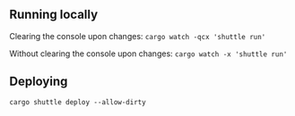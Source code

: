 ## Running locally

Clearing the console upon changes: `cargo watch -qcx 'shuttle run'`

Without clearing the console upon changes: `cargo watch -x 'shuttle run'`

## Deploying

`cargo shuttle deploy --allow-dirty`